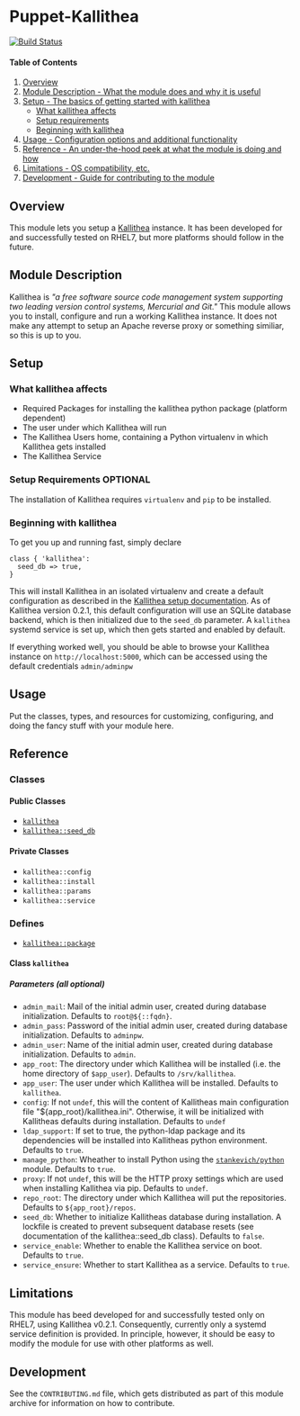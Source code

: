 # Puppet-Kallithea

[![Build Status](https://travis-ci.org/rauchrob/puppet-kallithea.svg?branch=master)](https://travis-ci.org/rauchrob/puppet-kallithea)

#### Table of Contents

1. [Overview](#overview)
2. [Module Description - What the module does and why it is useful](#module-description)
3. [Setup - The basics of getting started with kallithea](#setup)
    * [What kallithea affects](#what-kallithea-affects)
    * [Setup requirements](#setup-requirements)
    * [Beginning with kallithea](#beginning-with-kallithea)
4. [Usage - Configuration options and additional functionality](#usage)
5. [Reference - An under-the-hood peek at what the module is doing and how](#reference)
5. [Limitations - OS compatibility, etc.](#limitations)
6. [Development - Guide for contributing to the module](#development)

## Overview

This module lets you setup a [Kallithea](https://kallithea-scm.org) instance. It has been developed for and successfully tested on RHEL7, but more platforms should follow in the future.

## Module Description

Kallithea is *"a free software source code management system supporting two leading version control systems, Mercurial and Git."* This module allows you to install, configure and run a working Kallithea instance. It does not make any attempt to setup an Apache reverse proxy or something similiar, so this is up to you.

## Setup

### What kallithea affects

* Required Packages for installing the kallithea python package (platform dependent) 
* The user under which Kallithea will run
* The Kallithea Users home, containing a Python virtualenv in which Kallithea gets installed
* The Kallithea Service

### Setup Requirements **OPTIONAL**

The installation of Kallithea requires `virtualenv` and `pip` to be installed.

### Beginning with kallithea

To get you up and running fast, simply declare

```puppet
class { 'kallithea':
  seed_db => true,
}
```

This will install Kallithea in an isolated virtualenv and create a default configuration as described in the [Kallithea setup documentation](https://pythonhosted.org/Kallithea/setup.html). As of Kallithea version 0.2.1, this default configuration will use an SQLite database backend, which is then initialized due to the `seed_db` parameter. A `kallithea` systemd service is set up, which then gets started and enabled by default.

If everything worked well, you should be able to browse your Kallithea instance on `http://localhost:5000`, which can be accessed using the default credentials `admin/adminpw`

## Usage

Put the classes, types, and resources for customizing, configuring, and doing the fancy stuff with your module here. 

## Reference

### Classes

#### Public Classes

* [`kallithea`](#class-kallithea)
* [`kallithea::seed_db`](#class-kallitheaseed_db)

#### Private Classes

* `kallithea::config`
* `kallithea::install`
* `kallithea::params`
* `kallithea::service`

### Defines

* [`kallithea::package`](#class-kallitheapackage)

#### Class `kallithea`

##### Parameters (all optional)

* `admin_mail`: Mail of the initial admin user, created during database initialization. Defaults to `root@${::fqdn}`.
* `admin_pass`: Password of the initial admin user, created during database initialization. Defaults to `adminpw`.
* `admin_user`: Name of the initial admin user, created during database initialization. Defaults to `admin`.
* `app_root`: The directory under which Kallithea will be installed (i.e. the home  directory of `$app_user`). Defaults to `/srv/kallithea`.
* `app_user`: The user under which Kallithea will be installed. Defaults to `kallithea`.
* `config`: If not `undef`, this will the content of Kallitheas main configuration file "${app_root}/kallithea.ini". Otherwise, it will be initialized with Kallitheas defaults during installation. Defaults to `undef`
* `ldap_support`: If set to true, the python-ldap package and its dependencies will be installed into Kallitheas python environment. Defaults to `true`.
* `manage_python`: Wheather to install Python using the [`stankevich/python`](https://github.com/stankevich/puppet-python) module. Defaults to `true`.
* `proxy`: If not `undef`, this will be the HTTP proxy settings which are used when installing Kallithea via pip. Defaults to `undef`.
* `repo_root`: The directory under which Kallithea will put the repositories. Defaults to `${app_root}/repos`.
* `seed_db`: Whether to initialize Kallitheas database during installation. A lockfile is created to prevent subsequent database resets (see documentation of the kallithea::seed_db class). Defaults to `false`.
* `service_enable`: Whether to enable the Kallithea service on boot. Defaults to `true`.
* `service_ensure`: Whether to start Kallithea as a service. Defaults to `true`.

## Limitations

This module has beed developed for and successfully tested only on RHEL7, using Kallithea v0.2.1. Consequently, currently only a systemd service definition is provided. In principle, however, it should be easy to modify the module for use with other platforms as well.

## Development

See the `CONTRIBUTING.md` file, which gets distributed as part of this module archive for information on how to contribute.

